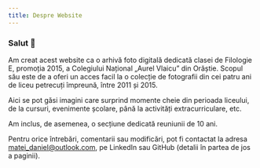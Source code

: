 ```yaml
---
title: Despre Website
---
```


### Salut 👋

Am creat acest website ca o arhivă foto digitală dedicată clasei de Filologie E, promoția 2015, a Colegiului Național „Aurel Vlaicu” din Orăștie. Scopul său este de a oferi un acces facil la o colecție de fotografii din cei patru ani de liceu petrecuți împreună, între 2011 și 2015.

Aici se pot găsi imagini care surprind momente cheie din perioada liceului, de la cursuri, evenimente școlare, până la activități extracurriculare, etc.

Am inclus, de asemenea, o secțiune dedicată reuniunii de 10 ani.

Pentru orice întrebări, comentarii sau modificări, pot fi contactat la adresa matei_daniel@outlook.com, pe LinkedIn sau GitHub (detalii în partea de jos a paginii).
